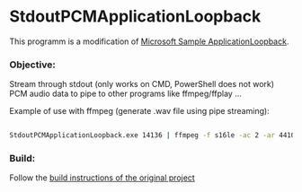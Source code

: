 # StdoutPCMApplicationLoopback
This programm is a modification of [Microsoft Sample ApplicationLoopback](https://github.com/microsoft/Windows-classic-samples/tree/main/Samples/ApplicationLoopback).

### Objective: 
Stream through stdout (only works on CMD, PowerShell does not work) PCM audio data to pipe to other programs like ffmpeg/ffplay ...

Example of use with ffmpeg (generate .wav file using pipe streaming):
```bash

StdoutPCMApplicationLoopback.exe 14136 | ffmpeg -f s16le -ac 2 -ar 44100 -i pipe: output.wav

```

### Build:
Follow the [build instructions of the original project](https://github.com/microsoft/Windows-classic-samples/tree/main/Samples/ApplicationLoopback#to-build-the-sample-using-the-command-prompt)
